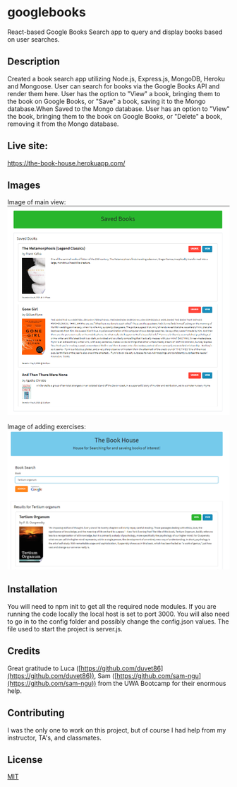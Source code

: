 # googlebooks
  React-based Google Books Search app to query and display books based on user searches.
## Description 
Created a book search app utilizing Node.js, Express.js, MongoDB, Heroku and Mongoose. 
 User can search for books via the Google Books API and render them here. 
 User has the option to "View" a book, bringing them to the book on Google Books, or "Save" a book, saving it to the Mongo database.When Saved  to the Mongo database. User has an option to "View" the book, bringing them to the book on Google Books, or "Delete" a book, removing it from the Mongo database.

## Live site: 
https://the-book-house.herokuapp.com/

## Images
Image of main view:
![Image of saved book on the app](./client/public/images/SavedBooks.png)

Image of adding exercises:
![Image of searching a book](./client/public/images/SearchBook.png)

## Installation 
You will need to npm init to get all the required node modules. If you are running the code locally the local host is set to port 3000. You will also need to go in to the config folder and possibly change the config.json values. The file used to start the project is server.js.


## Credits 
Great gratitude to Luca ([https://github.com/duvet86](https://github.com/duvet86)), Sam ([https://github.com/sam-ngu](https://github.com/sam-ngu)) from the UWA Bootcamp for their enormous help.
## Contributing 
I was the only one to work on this project, but of course I had help from my instructor, TA's, and classmates.

## License
[MIT](https://choosealicense.com/licenses/mit/)
